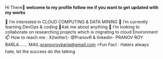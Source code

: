 Hi There👋
**welcome to my profile follow me if you want to get updated with my works**

👀 I’m interested in CLOUD COMPUTING & DATA MINING
🌱 I’m currently learning DevOps & coding
💭Ask me about anything
💞️ I’m looking to collaborate on researching projects which is migrating to cloud Environment 
📫 How to reach me : X(twitter)- @PranovR & linkedin- PRANOV ROY BARLA....... MAIL:pranovroybarla@gmail.com
⚡Fun Fact : Haters always hate, let the success do the talking

